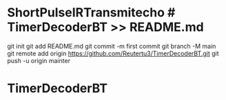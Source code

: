 # ShortPulseIRTransmitecho # TimerDecoderBT >> README.md
git init
git add README.md
git commit -m first commit
git branch -M main
git remote add origin https://github.com/Reutertu3/TimerDecoderBT.git
git push -u origin mainter
# TimerDecoderBT
